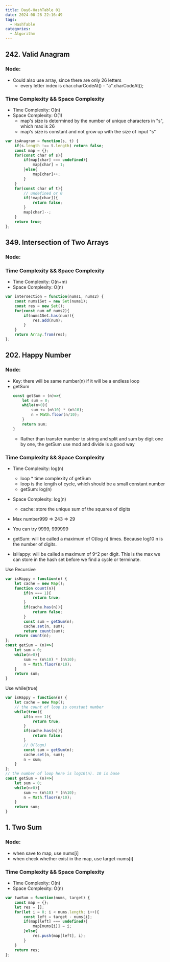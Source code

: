 ```yaml
---
title: Day6-HashTable 01
date: 2024-08-28 22:16:49
tags:
  - HashTable
categories:
  - Algorithm
---
```


## 242. Valid Anagram

### Node:

- Could also use array, since there are only 26 letters
  - every letter index is char.charCodeAt() - "a".charCodeAt();

### Time Complexity && Space Complexity

- Time Complexity: O(n)
- Space Complexity: O(1)
  - map's size is determined by the number of unique characters in "s", which max is 26
  - map's size is constant and not grow up with the size of input "s"

```js
var isAnagram = function(s, t) {
    if(s.length !== t.length) return false;
    const map = {};
    for(const char of s){
        if(map[char] === undefined){
            map[char] = 1;
        }else{
            map[char]++;
        }
    }
    for(const char of t){
        // undefined or 0
        if(!map[char]){
            return false;
        }
        map[char]--;
    }
    return true;
};
```

## 349. Intersection of Two Arrays

### Node:

### Time Complexity && Space Complexity

- Time Complexity: O(n+m)
- Space Complexity: O(n)

```js
var intersection = function(nums1, nums2) {
    const nums1Set = new Set(nums1);
    const res = new Set();
    for(const num of nums2){
        if(nums1Set.has(num)){
            res.add(num);
        }
    }
    return Array.from(res);
};
```

## 202. Happy Number

### Node:
- Key: there will be same number(n) if it will be a endless loop
- getSum
    ```js
    const getSum = (n)=>{
        let sum = 0;
        while(n>0){
            sum += (n%10) * (n%10);
            n = Math.floor(n/10);
        }
        return sum;
    }
    ```
    - Rather than transfer number to string and split and sum by digit one by one, the getSum use mod and divide is a good way

### Time Complexity && Space Complexity

- Time Complexity: log(n)
    - loop * time complexity of getSum
    - loop is the length of cycle, which should be a small constant number
    - getSum: log(n)
- Space Complexity: log(n)
    - cache: store the unique sum of the squares of digits

- Max number999 => 243 => 29
- You can try 9999, 999999
- getSum: will be called a maximum of O(log n) times. Because log10 n is the number of digits.
- isHappy: will be called a maximum of 9^2 per digit. This is the max we can store in the hash set before we find a cycle or terminate.

Use Recursive
```js
var isHappy = function(n) {
    let cache = new Map();
    function count(n){
        if(n === 1){
            return true;
        }
        if(cache.has(n)){
            return false;
        }
        const sum = getSum(n);
        cache.set(n, sum);
        return count(sum);
    return count(n);
};
const getSum = (n)=>{
    let sum = 0;
    while(n>0){
        sum += (n%10) * (n%10);
        n = Math.floor(n/10);
    }
    return sum;
}
```

Use while(true)
```js
var isHappy = function(n) {
    let cache = new Map();
    // the count of loop is constant number
    while(true){
        if(n === 1){
            return true;
        }
        if(cache.has(n)){
            return false;
        }
        // O(logn)
        const sum = getSum(n);
        cache.set(n, sum);
        n = sum;
    }
};
// the number of loop here is log10(n). 10 is base
const getSum = (n)=>{
    let sum = 0;
    while(n>0){
        sum += (n%10) * (n%10);
        n = Math.floor(n/10);
    }
    return sum;
}
```
## 1. Two Sum

### Node:
- when save to map, use nums[i]
- when check whether exist in the map, use target-nums[i]

### Time Complexity && Space Complexity

- Time Complexity: O(n)
- Space Complexity: O(n)

```js
var twoSum = function(nums, target) {
    const map = {};
    let res = [];
    for(let i = 0; i < nums.length; i++){
        const left = target - nums[i];
        if(map[left] === undefined){
            map[nums[i]] = i;
        }else{
            res.push(map[left], i);
        }
    }
    return res;
};
```
